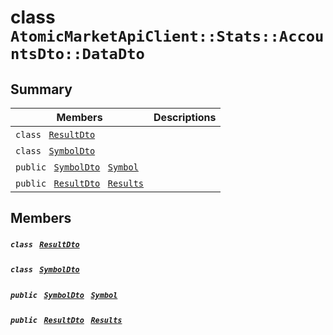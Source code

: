 # class `AtomicMarketApiClient::Stats::AccountsDto::DataDto` 

## Summary

 Members                                | Descriptions                                
----------------------------------------|---------------------------------------------
`class ` [`ResultDto`](AtomicMarketApiClient--Stats--AccountsDto--DataDto--ResultDto.md)        | 
`class ` [`SymbolDto`](AtomicMarketApiClient--Stats--AccountsDto--DataDto--SymbolDto.md)        | 
`public ` [`SymbolDto`](AtomicMarketApiClient--Stats--AccountsDto--DataDto--SymbolDto.md)` ` [`Symbol`](#class_atomic_market_api_client_1_1_stats_1_1_accounts_dto_1_1_data_dto_1a10788cdb2d6d32f8a4b33f075a7e3925) | 
`public ` [`ResultDto`](AtomicMarketApiClient--Stats--AccountsDto--DataDto--ResultDto.md)` ` [`Results`](#class_atomic_market_api_client_1_1_stats_1_1_accounts_dto_1_1_data_dto_1ae53b057151d39a8ddfa1d9cfd49ff7ed) | 

## Members

##### `class ` [`ResultDto`](AtomicMarketApiClient--Stats--AccountsDto--DataDto--ResultDto.md) 

##### `class ` [`SymbolDto`](AtomicMarketApiClient--Stats--AccountsDto--DataDto--SymbolDto.md) 

##### `public ` [`SymbolDto`](AtomicMarketApiClient--Stats--AccountsDto--DataDto--SymbolDto.md)` ` [`Symbol`](#class_atomic_market_api_client_1_1_stats_1_1_accounts_dto_1_1_data_dto_1a10788cdb2d6d32f8a4b33f075a7e3925) 

##### `public ` [`ResultDto`](AtomicMarketApiClient--Stats--AccountsDto--DataDto--ResultDto.md)` ` [`Results`](#class_atomic_market_api_client_1_1_stats_1_1_accounts_dto_1_1_data_dto_1ae53b057151d39a8ddfa1d9cfd49ff7ed) 

